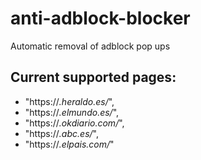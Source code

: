 # anti-adblock-blocker
Automatic removal of adblock pop ups

## Current supported pages:
 - "https://*.heraldo.es/*",
 - "https://*.elmundo.es/*",
 - "https://*.okdiario.com/*",
 - "https://*.abc.es/*",
 - "https://*.elpais.com/*"
